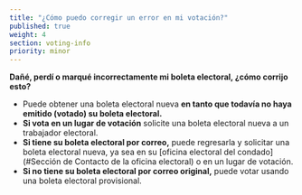 ```yaml
---
title: "¿Cómo puedo corregir un error en mi votación?"
published: true
weight: 4
section: voting-info
priority: minor
---
```

**Dañé, perdí o marqué incorrectamente mi boleta electoral, ¿cómo corrijo esto?**
- Puede obtener una boleta electoral nueva **en tanto que todavía no haya emitido (votado) su boleta electoral.**
- **Si vota en un lugar de votación** solicite una boleta electoral nueva a un trabajador electoral.
- **Si tiene su boleta electoral por correo,** puede regresarla y solicitar una boleta electoral nueva, ya sea en su [oficina electoral del condado](#Sección de Contacto de la oficina electoral) o en un lugar de votación.  
- **Si no tiene su boleta electoral por correo original,** puede votar usando una boleta electoral provisional.  
